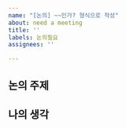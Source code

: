 ```yaml
---
name: "[논의] ~~인가? 형식으로 작성"
about: need a meeting
title: ''
labels: 논의필요
assignees: ''

---
```


## 논의 주제

## 나의 생각
